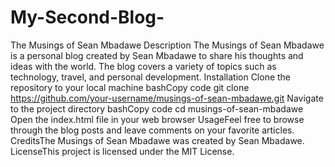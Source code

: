 # My-Second-Blog-
The Musings of Sean Mbadawe
Description
The Musings of Sean Mbadawe is a personal blog created by Sean Mbadawe to share his thoughts and ideas with the world. The blog covers a variety of topics such as technology, travel, and personal development.
Installation
Clone the repository to your local machine
bashCopy code
git clone https://github.com/your-username/musings-of-sean-mbadawe.git
Navigate to the project directory
bashCopy code
cd musings-of-sean-mbadawe
Open the index.html file in your web browser
UsageFeel free to browse through the blog posts and leave comments on your favorite articles.
CreditsThe Musings of Sean Mbadawe was created by Sean Mbadawe.
LicenseThis project is licensed under the MIT License.
